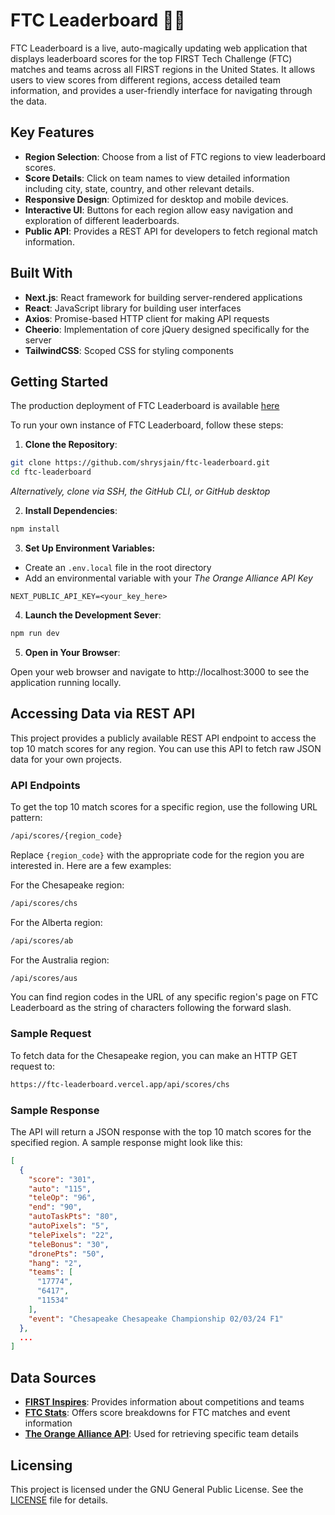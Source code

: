 # FTC Leaderboard 🤖🏅

FTC Leaderboard is a live, auto-magically updating web application that displays leaderboard scores for the top FIRST Tech Challenge (FTC) matches and teams across all FIRST regions in the United States. It allows users to view scores from different regions, access detailed team information, and provides a user-friendly interface for navigating through the data.

## Key Features

- **Region Selection**: Choose from a list of FTC regions to view leaderboard scores.
- **Score Details**: Click on team names to view detailed information including city, state, country, and other relevant details.
- **Responsive Design**: Optimized for desktop and mobile devices.
- **Interactive UI**: Buttons for each region allow easy navigation and exploration of different leaderboards.
- **Public API**: Provides a REST API for developers to fetch regional match information.

## Built With

- **Next.js**: React framework for building server-rendered applications
- **React**: JavaScript library for building user interfaces
- **Axios**: Promise-based HTTP client for making API requests
- **Cheerio**: Implementation of core jQuery designed specifically for the server
- **TailwindCSS**: Scoped CSS for styling components

## Getting Started

The production deployment of FTC Leaderboard is available [here](http://ftc-leaderboard.vercel.app)

To run your own instance of FTC Leaderboard, follow these steps:

1. **Clone the Repository**:

```bash
git clone https://github.com/shrysjain/ftc-leaderboard.git
cd ftc-leaderboard
```
*Alternatively, clone via SSH, the GitHub CLI, or GitHub desktop*

2. **Install Dependencies**:
```bash
npm install
```

3. **Set Up Environment Variables:**

- Create an `.env.local` file in the root directory
- Add an environmental variable with your *The Orange Alliance API Key*
```env
NEXT_PUBLIC_API_KEY=<your_key_here>
```

4. **Launch the Development Sever**:
```bash
npm run dev
```

5. **Open in Your Browser**:

Open your web browser and navigate to http://localhost:3000 to see the application running locally.

## Accessing Data via REST API

This project provides a publicly available REST API endpoint to access the top 10 match scores for any region. You can use this API to fetch raw JSON data for your own projects.

### API Endpoints

To get the top 10 match scores for a specific region, use the following URL pattern:

```sh
/api/scores/{region_code}
```

Replace `{region_code}` with the appropriate code for the region you are interested in. Here are a few examples:

For the Chesapeake region:

```sh
/api/scores/chs
```

For the Alberta region:

```sh
/api/scores/ab
```

For the Australia region:

```sh
/api/scores/aus
```

You can find region codes in the URL of any specific region's page on FTC Leaderboard as the string of characters following the forward slash.

### Sample Request

To fetch data for the Chesapeake region, you can make an HTTP GET request to:

```sh
https://ftc-leaderboard.vercel.app/api/scores/chs
```

### Sample Response

The API will return a JSON response with the top 10 match scores for the specified region. A sample response might look like this:

```json
[
  {
    "score": "301",
    "auto": "115",
    "teleOp": "96",
    "end": "90",
    "autoTaskPts": "80",
    "autoPixels": "5",
    "telePixels": "22",
    "teleBonus": "30",
    "dronePts": "50",
    "hang": "2",
    "teams": [
      "17774",
      "6417",
      "11534"
    ],
    "event": "Chesapeake Chesapeake Championship 02/03/24 F1"
  },
  ...
]
```

## Data Sources

- **[FIRST Inspires](https://www.firstinspires.org/team-event-search)**: Provides information about competitions and teams
- **[FTC Stats](http://ftcstats.org)**: Offers score breakdowns for FTC matches and event information
- **[The Orange Alliance API](https://theorangealliance.org/apidocs)**: Used for retrieving specific team details

## Licensing
This project is licensed under the GNU General Public License. See the [LICENSE](./LICENSE) file for details.
